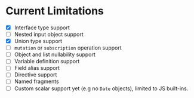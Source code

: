 # Current Limitations

- [x] Interface type support
- [ ] Nested input object support
- [x] Union type support
- [ ] `mutation` or `subscription` operation support
- [ ] Object and list nullability support
- [ ] Variable definition support
- [ ] Field alias support
- [ ] Directive support
- [ ] Named fragments
- [ ] Custom scalar support yet (e.g no `Date` objects), limited to JS built-ins.